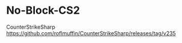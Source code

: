 # No-Block-CS2
CounterStrikeSharp
https://github.com/roflmuffin/CounterStrikeSharp/releases/tag/v235
